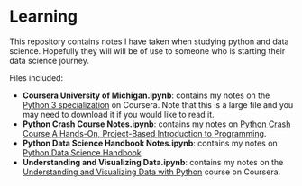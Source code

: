 # Learning

This repository contains notes I have taken when studying python and data science. Hopefully they will will be of use to someone who is starting their data science journey. 

Files included: 
- **Coursera University of Michigan.ipynb**: contains my notes on the [Python 3 specialization](https://www.coursera.org/specializations/python-3-programming) on Coursera. Note that this is a large file and you may need to download it if you would like to read it. 
- **Python Crash Course Notes.ipynb**: contains my notes on [Python Crash Course A Hands-On, Project-Based Introduction to Programming](https://www.amazon.com/Python-Crash-Course-Hands-Project-Based/dp/1593276036). 
- **Python Data Science Handbook Notes.ipynb**: contains my notes on [Python Data Science Handbook](https://jakevdp.github.io/PythonDataScienceHandbook/).
- **Understanding and Visualizing Data.ipynb**: contains my notes on the [Understanding and Visualizing Data with Python](https://www.coursera.org/learn/understanding-visualization-data?) course on Coursera.
